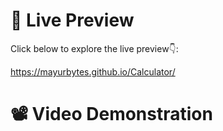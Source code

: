 # 👀 Live Preview
Click below to explore the live preview👇:

https://mayurbytes.github.io/Calculator/

# 📽️ Video Demonstration
